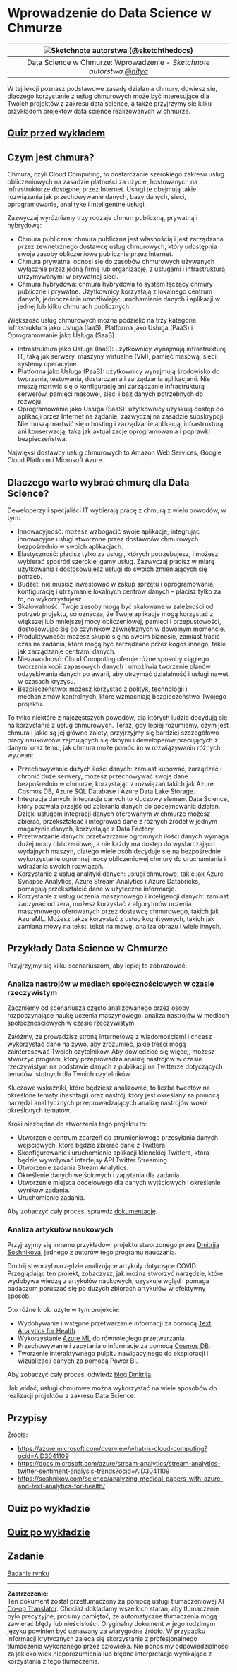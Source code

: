 <!--
CO_OP_TRANSLATOR_METADATA:
{
  "original_hash": "6a0556b17de4c8d1a9470b02247b01d4",
  "translation_date": "2025-09-04T14:35:38+00:00",
  "source_file": "5-Data-Science-In-Cloud/17-Introduction/README.md",
  "language_code": "pl"
}
-->
# Wprowadzenie do Data Science w Chmurze

|![ Sketchnote autorstwa [(@sketchthedocs)](https://sketchthedocs.dev) ](../../sketchnotes/17-DataScience-Cloud.png)|
|:---:|
| Data Science w Chmurze: Wprowadzenie - _Sketchnote autorstwa [@nitya](https://twitter.com/nitya)_ |


W tej lekcji poznasz podstawowe zasady działania chmury, dowiesz się, dlaczego korzystanie z usług chmurowych może być interesujące dla Twoich projektów z zakresu data science, a także przyjrzymy się kilku przykładom projektów data science realizowanych w chmurze. 

## [Quiz przed wykładem](https://purple-hill-04aebfb03.1.azurestaticapps.net/quiz/32)

## Czym jest chmura?

Chmura, czyli Cloud Computing, to dostarczanie szerokiego zakresu usług obliczeniowych na zasadzie płatności za użycie, hostowanych na infrastrukturze dostępnej przez Internet. Usługi te obejmują takie rozwiązania jak przechowywanie danych, bazy danych, sieci, oprogramowanie, analitykę i inteligentne usługi.

Zazwyczaj wyróżniamy trzy rodzaje chmur: publiczną, prywatną i hybrydową:

* Chmura publiczna: chmura publiczna jest własnością i jest zarządzana przez zewnętrznego dostawcę usług chmurowych, który udostępnia swoje zasoby obliczeniowe publicznie przez Internet.
* Chmura prywatna: odnosi się do zasobów chmurowych używanych wyłącznie przez jedną firmę lub organizację, z usługami i infrastrukturą utrzymywanymi w prywatnej sieci.
* Chmura hybrydowa: chmura hybrydowa to system łączący chmury publiczne i prywatne. Użytkownicy korzystają z lokalnego centrum danych, jednocześnie umożliwiając uruchamianie danych i aplikacji w jednej lub kilku chmurach publicznych.

Większość usług chmurowych można podzielić na trzy kategorie: Infrastruktura jako Usługa (IaaS), Platforma jako Usługa (PaaS) i Oprogramowanie jako Usługa (SaaS).

* Infrastruktura jako Usługa (IaaS): użytkownicy wynajmują infrastrukturę IT, taką jak serwery, maszyny wirtualne (VM), pamięć masową, sieci, systemy operacyjne.
* Platforma jako Usługa (PaaS): użytkownicy wynajmują środowisko do tworzenia, testowania, dostarczania i zarządzania aplikacjami. Nie muszą martwić się o konfigurację ani zarządzanie infrastrukturą serwerów, pamięci masowej, sieci i baz danych potrzebnych do rozwoju.
* Oprogramowanie jako Usługa (SaaS): użytkownicy uzyskują dostęp do aplikacji przez Internet na żądanie, zazwyczaj na zasadzie subskrypcji. Nie muszą martwić się o hosting i zarządzanie aplikacją, infrastrukturą ani konserwacją, taką jak aktualizacje oprogramowania i poprawki bezpieczeństwa.

Najwięksi dostawcy usług chmurowych to Amazon Web Services, Google Cloud Platform i Microsoft Azure.

## Dlaczego warto wybrać chmurę dla Data Science?

Deweloperzy i specjaliści IT wybierają pracę z chmurą z wielu powodów, w tym:

* Innowacyjność: możesz wzbogacić swoje aplikacje, integrując innowacyjne usługi stworzone przez dostawców chmurowych bezpośrednio w swoich aplikacjach.
* Elastyczność: płacisz tylko za usługi, których potrzebujesz, i możesz wybierać spośród szerokiej gamy usług. Zazwyczaj płacisz w miarę użytkowania i dostosowujesz usługi do swoich zmieniających się potrzeb.
* Budżet: nie musisz inwestować w zakup sprzętu i oprogramowania, konfigurację i utrzymanie lokalnych centrów danych – płacisz tylko za to, co wykorzystujesz.
* Skalowalność: Twoje zasoby mogą być skalowane w zależności od potrzeb projektu, co oznacza, że Twoje aplikacje mogą korzystać z większej lub mniejszej mocy obliczeniowej, pamięci i przepustowości, dostosowując się do czynników zewnętrznych w dowolnym momencie.
* Produktywność: możesz skupić się na swoim biznesie, zamiast tracić czas na zadania, które mogą być zarządzane przez kogoś innego, takie jak zarządzanie centrami danych.
* Niezawodność: Cloud Computing oferuje różne sposoby ciągłego tworzenia kopii zapasowych danych i umożliwia tworzenie planów odzyskiwania danych po awarii, aby utrzymać działalność i usługi nawet w czasach kryzysu.
* Bezpieczeństwo: możesz korzystać z polityk, technologii i mechanizmów kontrolnych, które wzmacniają bezpieczeństwo Twojego projektu.

To tylko niektóre z najczęstszych powodów, dla których ludzie decydują się na korzystanie z usług chmurowych. Teraz, gdy lepiej rozumiemy, czym jest chmura i jakie są jej główne zalety, przyjrzyjmy się bardziej szczegółowo pracy naukowców zajmujących się danymi i deweloperów pracujących z danymi oraz temu, jak chmura może pomóc im w rozwiązywaniu różnych wyzwań:

* Przechowywanie dużych ilości danych: zamiast kupować, zarządzać i chronić duże serwery, możesz przechowywać swoje dane bezpośrednio w chmurze, korzystając z rozwiązań takich jak Azure Cosmos DB, Azure SQL Database i Azure Data Lake Storage.
* Integracja danych: integracja danych to kluczowy element Data Science, który pozwala przejść od zbierania danych do podejmowania działań. Dzięki usługom integracji danych oferowanym w chmurze możesz zbierać, przekształcać i integrować dane z różnych źródeł w jednym magazynie danych, korzystając z Data Factory.
* Przetwarzanie danych: przetwarzanie ogromnych ilości danych wymaga dużej mocy obliczeniowej, a nie każdy ma dostęp do wystarczająco wydajnych maszyn, dlatego wiele osób decyduje się na bezpośrednie wykorzystanie ogromnej mocy obliczeniowej chmury do uruchamiania i wdrażania swoich rozwiązań.
* Korzystanie z usług analityki danych: usługi chmurowe, takie jak Azure Synapse Analytics, Azure Stream Analytics i Azure Databricks, pomagają przekształcić dane w użyteczne informacje.
* Korzystanie z usług uczenia maszynowego i inteligencji danych: zamiast zaczynać od zera, możesz korzystać z algorytmów uczenia maszynowego oferowanych przez dostawcę chmurowego, takich jak AzureML. Możesz także korzystać z usług kognitywnych, takich jak zamiana mowy na tekst, tekst na mowę, analiza obrazu i wiele innych.

## Przykłady Data Science w Chmurze

Przyjrzyjmy się kilku scenariuszom, aby lepiej to zobrazować.

### Analiza nastrojów w mediach społecznościowych w czasie rzeczywistym
Zaczniemy od scenariusza często analizowanego przez osoby rozpoczynające naukę uczenia maszynowego: analiza nastrojów w mediach społecznościowych w czasie rzeczywistym.

Załóżmy, że prowadzisz stronę internetową z wiadomościami i chcesz wykorzystać dane na żywo, aby zrozumieć, jakie treści mogą zainteresować Twoich czytelników. Aby dowiedzieć się więcej, możesz stworzyć program, który przeprowadza analizę nastrojów w czasie rzeczywistym na podstawie danych z publikacji na Twitterze dotyczących tematów istotnych dla Twoich czytelników.

Kluczowe wskaźniki, które będziesz analizować, to liczba tweetów na określone tematy (hashtagi) oraz nastrój, który jest określany za pomocą narzędzi analitycznych przeprowadzających analizę nastrojów wokół określonych tematów.

Kroki niezbędne do stworzenia tego projektu to:

* Utworzenie centrum zdarzeń do strumieniowego przesyłania danych wejściowych, które będzie zbierać dane z Twittera.
* Skonfigurowanie i uruchomienie aplikacji klienckiej Twittera, która będzie wywoływać interfejsy API Twitter Streaming.
* Utworzenie zadania Stream Analytics.
* Określenie danych wejściowych i zapytania dla zadania.
* Utworzenie miejsca docelowego dla danych wyjściowych i określenie wyników zadania.
* Uruchomienie zadania.

Aby zobaczyć cały proces, sprawdź [dokumentację](https://docs.microsoft.com/azure/stream-analytics/stream-analytics-twitter-sentiment-analysis-trends?WT.mc_id=academic-77958-bethanycheum&ocid=AID30411099).

### Analiza artykułów naukowych
Przyjrzyjmy się innemu przykładowi projektu stworzonego przez [Dmitrija Soshnikova](http://soshnikov.com), jednego z autorów tego programu nauczania.

Dmitrij stworzył narzędzie analizujące artykuły dotyczące COVID. Przeglądając ten projekt, zobaczysz, jak można stworzyć narzędzie, które wydobywa wiedzę z artykułów naukowych, uzyskuje wgląd i pomaga badaczom poruszać się po dużych zbiorach artykułów w efektywny sposób.

Oto różne kroki użyte w tym projekcie:

* Wydobywanie i wstępne przetwarzanie informacji za pomocą [Text Analytics for Health](https://docs.microsoft.com/azure/cognitive-services/text-analytics/how-tos/text-analytics-for-health?WT.mc_id=academic-77958-bethanycheum&ocid=AID3041109).
* Wykorzystanie [Azure ML](https://azure.microsoft.com/services/machine-learning?WT.mc_id=academic-77958-bethanycheum&ocid=AID3041109) do równoległego przetwarzania.
* Przechowywanie i zapytania o informacje za pomocą [Cosmos DB](https://azure.microsoft.com/services/cosmos-db?WT.mc_id=academic-77958-bethanycheum&ocid=AID3041109).
* Tworzenie interaktywnego pulpitu nawigacyjnego do eksploracji i wizualizacji danych za pomocą Power BI.

Aby zobaczyć cały proces, odwiedź [blog Dmitrija](https://soshnikov.com/science/analyzing-medical-papers-with-azure-and-text-analytics-for-health/).

Jak widać, usługi chmurowe można wykorzystać na wiele sposobów do realizacji projektów z zakresu Data Science.

## Przypisy

Źródła:
* https://azure.microsoft.com/overview/what-is-cloud-computing?ocid=AID3041109  
* https://docs.microsoft.com/azure/stream-analytics/stream-analytics-twitter-sentiment-analysis-trends?ocid=AID3041109  
* https://soshnikov.com/science/analyzing-medical-papers-with-azure-and-text-analytics-for-health/  

## Quiz po wykładzie

## [Quiz po wykładzie](https://ff-quizzes.netlify.app/en/ds/)

## Zadanie

[Badanie rynku](assignment.md)

---

**Zastrzeżenie**:  
Ten dokument został przetłumaczony za pomocą usługi tłumaczeniowej AI [Co-op Translator](https://github.com/Azure/co-op-translator). Chociaż dokładamy wszelkich starań, aby tłumaczenie było precyzyjne, prosimy pamiętać, że automatyczne tłumaczenia mogą zawierać błędy lub nieścisłości. Oryginalny dokument w jego rodzimym języku powinien być uznawany za wiarygodne źródło. W przypadku informacji krytycznych zaleca się skorzystanie z profesjonalnego tłumaczenia wykonanego przez człowieka. Nie ponosimy odpowiedzialności za jakiekolwiek nieporozumienia lub błędne interpretacje wynikające z korzystania z tego tłumaczenia.